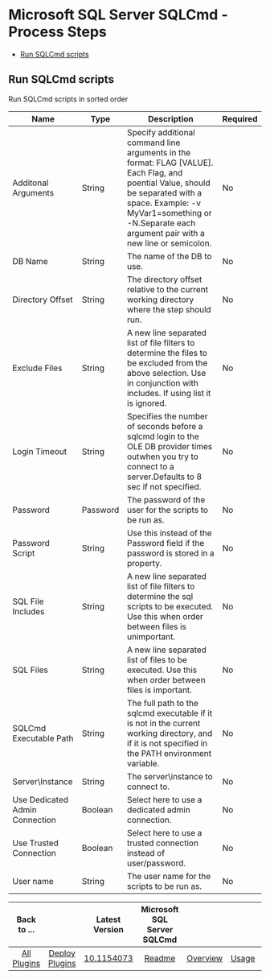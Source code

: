 
# Microsoft SQL Server SQLCmd - Process Steps

* [Run SQLCmd scripts](#run_sqlcmd_scripts)


## Run SQLCmd scripts

Run SQLCmd scripts in sorted order


| Name | Type | Description                                                                                                          | Required |
| ---- | ---- | -------------------------------------------------------------------------------------------------------------------- | -------- |
| Additonal Arguments | String | Specify additional command line arguments in the format: FLAG [VALUE]. Each Flag, and poential Value, should be separated with a space. Example: -v MyVar1=something or -N.Separate each argument pair with a new line or semicolon. | No |
| DB Name | String | The name of the DB to use. | No |
| Directory Offset | String | The directory offset relative to the current working directory where the step should run. | No |
| Exclude Files | String | A new line separated list of file filters to determine the files to be excluded from the above selection. Use in conjunction with includes. If using list it is ignored. | No |
| Login Timeout | String | Specifies the number of seconds before a sqlcmd login to the OLE DB provider times outwhen you try to connect to a server.Defaults to 8 sec if not specified. | No |
| Password | Password | The password of the user for the scripts to be run as. | No |
| Password Script | String | Use this instead of the Password field if the password is stored in a property. | No |
| SQL File Includes | String | A new line separated list of file filters to determine the sql scripts to be executed. Use this when order between files is unimportant. | No |
| SQL Files | String | A new line separated list of files to be executed. Use this when order between files is important. | No |
| SQLCmd Executable Path | String | The full path to the sqlcmd executable if it is not in the current working directory, and if it is not specified in the PATH environment variable. | No |
| Server\Instance | String | The server\instance to connect to. | No |
| Use Dedicated Admin Connection | Boolean | Select here to use a dedicated admin connection. | No |
| Use Trusted Connection | Boolean | Select here to use a trusted connection instead of user/password. | No |
| User name | String | The user name for the scripts to be run as. | No |



|Back to ...||Latest Version|Microsoft SQL Server SQLCmd ||||
| :---: | :---: | :---: | :---: | :---: | :---: | :---: |
|[All Plugins](../../index.md)|[Deploy Plugins](../README.md)|[10.1154073](https://raw.githubusercontent.com/UrbanCode/IBM-UCD-PLUGINS/main/files/SQLCmd/ucd-SQLCmd-10.1154073.zip)|[Readme](README.md)|[Overview](overview.md)|[Usage](usage.md)|[Downloads](downloads.md)|

